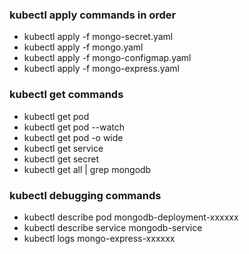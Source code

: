 ### kubectl apply commands in order

- kubectl apply -f mongo-secret.yaml
- kubectl apply -f mongo.yaml
- kubectl apply -f mongo-configmap.yaml 
- kubectl apply -f mongo-express.yaml

### kubectl get commands
- kubectl get pod
- kubectl get pod --watch
- kubectl get pod -o wide
- kubectl get service
- kubectl get secret
- kubectl get all | grep mongodb

### kubectl debugging commands
- kubectl describe pod mongodb-deployment-xxxxxx
- kubectl describe service mongodb-service
- kubectl logs mongo-express-xxxxxx

